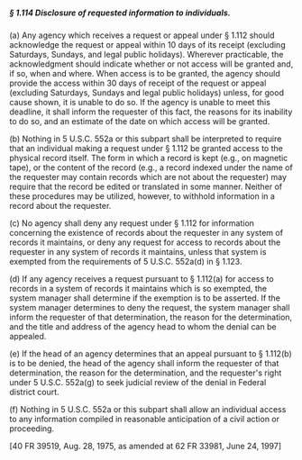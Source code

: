 ##### § 1.114 Disclosure of requested information to individuals. #####

(a) Any agency which receives a request or appeal under § 1.112 should acknowledge the request or appeal within 10 days of its receipt (excluding Saturdays, Sundays, and legal public holidays). Wherever practicable, the acknowledgment should indicate whether or not access will be granted and, if so, when and where. When access is to be granted, the agency should provide the access within 30 days of receipt of the request or appeal (excluding Saturdays, Sundays and legal public holidays) unless, for good cause shown, it is unable to do so. If the agency is unable to meet this deadline, it shall inform the requester of this fact, the reasons for its inability to do so, and an estimate of the date on which access will be granted.

(b) Nothing in 5 U.S.C. 552a or this subpart shall be interpreted to require that an individual making a request under § 1.112 be granted access to the physical record itself. The form in which a record is kept (e.g., on magnetic tape), or the content of the record (e.g., a record indexed under the name of the requester may contain records which are not about the requester) may require that the record be edited or translated in some manner. Neither of these procedures may be utilized, however, to withhold information in a record about the requester.

(c) No agency shall deny any request under § 1.112 for information concerning the existence of records about the requester in any system of records it maintains, or deny any request for access to records about the requester in any system of records it maintains, unless that system is exempted from the requirements of 5 U.S.C. 552a(d) in § 1.123.

(d) If any agency receives a request pursuant to § 1.112(a) for access to records in a system of records it maintains which is so exempted, the system manager shall determine if the exemption is to be asserted. If the system manager determines to deny the request, the system manager shall inform the requester of that determination, the reason for the determination, and the title and address of the agency head to whom the denial can be appealed.

(e) If the head of an agency determines that an appeal pursuant to § 1.112(b) is to be denied, the head of the agency shall inform the requester of that determination, the reason for the determination, and the requester's right under 5 U.S.C. 552a(g) to seek judicial review of the denial in Federal district court.

(f) Nothing in 5 U.S.C. 552a or this subpart shall allow an individual access to any information compiled in reasonable anticipation of a civil action or proceeding.

[40 FR 39519, Aug. 28, 1975, as amended at 62 FR 33981, June 24, 1997]
